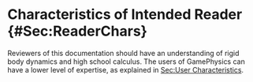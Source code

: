 # Characteristics of Intended Reader {#Sec:ReaderChars}

Reviewers of this documentation should have an understanding of rigid body dynamics and high school calculus. The users of GamePhysics can have a lower level of expertise, as explained in [Sec:User Characteristics](./SecUserChars.md#Sec:UserChars).
